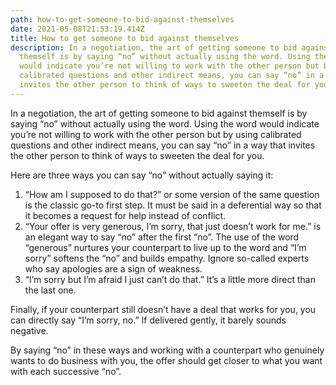 ```yaml
---
path: how-to-get-someone-to-bid-against-themselves
date: 2021-05-08T21:53:19.414Z
title: How to get someone to bid against themselves
description: In a negotiation, the art of getting someone to bid against
  themself is by saying “no” without actually using the word. Using the word
  would indicate you’re not willing to work with the other person but by using
  calibrated questions and other indirect means, you can say “no” in a way that
  invites the other person to think of ways to sweeten the deal for you.
---
```

In a negotiation, the art of getting someone to bid against themself is by saying “no” without actually using the word. Using the word would indicate you’re not willing to work with the other person but by using calibrated questions and other indirect means, you can say “no” in a way that invites the other person to think of ways to sweeten the deal for you.

Here are three ways you can say “no” without actually saying it:

1. “How am I supposed to do that?” or some version of the same question is the classic go-to first step. It must be said in a deferential way so that it becomes a request for help instead of conflict.
2. “Your offer is very generous, I’m sorry, that just doesn’t work for me.” is an elegant way to say “no” after the first “no”. The use of the word “generous” nurtures your counterpart to live up to the word and “I’m sorry” softens the “no” and builds empathy. Ignore so-called experts who say apologies are a sign of weakness.
3. “I’m sorry but I’m afraid I just can’t do that.” It’s a little more direct than the last one.

Finally, if your counterpart still doesn’t have a deal that works for you, you can directly say “I’m sorry, no.” If delivered gently, it barely sounds negative.

By saying “no” in these ways and working with a counterpart who genuinely wants to do business with you, the offer should get closer to what you want with each successive “no”.